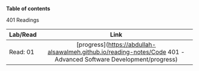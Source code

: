 **Table of contents**

401 Readings

| Lab/Read |                                                       Link                                                        |
| -------- | :---------------------------------------------------------------------------------------------------------------: |
| Read: 01 | [progress](https://abdullah-alsawalmeh.github.io/reading-notes/Code 401 - Advanced Software Development/progress) |
